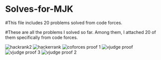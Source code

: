 # Solves-for-MJK
#This file includes 20 problems solved from code forces.


#These are all the problems I solved so far. Among them, I attached 20 of them specifically from code forces. 


![hackrank2](https://github.com/dmaxtop/Solves-for-MJK/assets/125289765/f091bbb4-008d-470f-8f28-da1b863478f6)
![hackerrank](https://github.com/dmaxtop/Solves-for-MJK/assets/125289765/5054b275-a8f1-48bb-b264-a18a8e198979)
![coforces proof 1](https://github.com/dmaxtop/Solves-for-MJK/assets/125289765/a9a9c081-0017-41c6-b08e-97e93710006b)
![vjudge proof](https://github.com/dmaxtop/Solves-for-MJK/assets/125289765/097f6998-67b7-464a-bec7-b56c6a8d03c7)
![vjudge proof 3](https://github.com/dmaxtop/Solves-for-MJK/assets/125289765/f3d0376e-398a-4cbf-a34c-4505c13a454d)
![vjudge proof 2](https://github.com/dmaxtop/Solves-for-MJK/assets/125289765/88ab4254-ea6c-4d24-8063-faec6d4e7037)
